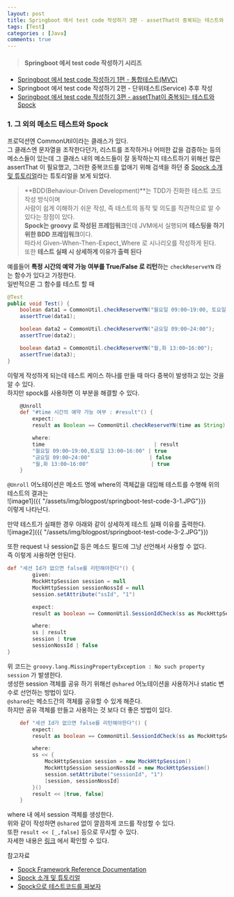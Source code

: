 ```yaml
---
layout: post
title: Springboot 에서 test code 작성하기 3편 - assetThat이 중복되는 테스트와 Spock
tags: [Test]
categories : [Java]
comments: true
---
```


>#### Springboot 에서 test code 작성하기 시리즈
* [Springboot 에서 test code 작성하기 1편 - 통합테스트(MVC)](https://sehajyang.github.io/java/2019/04/05/springboot-test-code-1.html)
* Springboot 에서 test code 작성하기 2편 - 단위테스트(Service) 추후 작성
* [Springboot 에서 test code 작성하기 3편 - assetThat이 중복되는 테스트와 Spock](https://sehajyang.github.io/java/2019/04/05/springboot-test-code-3.html)

### 1. 그 외의 메소드 테스트와 Spock
프로덕션엔 CommonUtil이라는 클래스가 있다.   
그 클래스엔 문자열을 조작한다던가, 리스트를 조작하거나 어떠한 값을 검증하는 등의 메소스들이 있는데 그 클래스 내의 메소드들이 잘 동작하는지 테스트하기 위해선 많은 assertThat 이 필요했고, 그러한 중복코드를 없애기 위해 검색을 하던 중 [Spock 소개 및 튜토리얼](https://jojoldu.tistory.com/228)라는 튜토리얼을 보게 되었다.  

>**BDD(Behaviour-Driven Development)**는 TDD가 진화한 테스트 코드 작성 방식이며  
사람이 쉽게 이해하기 쉬운 작성, 즉 테스트의 동작 및 의도를 직관적으로 알 수 있다는 장점이 있다.  
**Spock는 groovy 로 작성된 프레임워크**인데 JVM에서 실행되며 **테스팅을 하기 위한 BDD 프레임워크**이다.   
따라서 Given-When-Then-Expect_Where 로 시나리오를 작성하게 된다.  
또한 __테스트 실패 시 상세하게 이유가 출력 된다__  

예를들어 **특정 시간의 예약 가능 여부를 True/False 로 리턴**하는 `checkReserveYN` 라는 함수가 있다고 가정한다.  
일반적으론 그 함수를 테스트 할 때
~~~java
@Test
public void Test() {
    boolean data1 = CommonUtil.checkReserveYN("월요일 09:00~19:00, 토요일 13:00~16:00");
    assertTrue(data1);

    boolean data2 = CommonUtil.checkReserveYN("금요일 09:00~24:00");
    assertTrue(data2);

    boolean data3 = CommonUtil.checkReserveYN("월,화 13:00~16:00");
    assertTrue(data3);
}
~~~
이렇게 작성하게 되는데 테스트 케이스 하나를 만들 때 마다 중복이 발생하고 있는 것을 알 수 있다.  
하지만 spock를 사용하면 이 부분을 해결할 수 있다.

~~~groovy
    @Unroll
    def "#time 시간의 예약 가능 여부 : #result"() {
        expect:
        result as Boolean == CommonUtil.checkReserveYN(time as String)

        where:
        time                                   | result
        "월요일 09:00~19:00,토요일 13:00~16:00" | true
        "금요일 09:00~24:00"                   | false
        "월,화 13:00~16:00"                    | true
    }
~~~
`@Unroll` 어노테이션은 메소드 명에 where의 객체값을 대입해 테스트를 수행해 위의 테스트의 결과는  
![image1]({{ "/assets/img/blogpost/springboot-test-code-3-1.JPG"}})  
이렇게 나타난다.  

만약 테스트가 실패한 경우 아래와 같이 상세하게 테스트 실패 이유를 출력한다.  
![image2]({{ "/assets/img/blogpost/springboot-test-code-3-2.JPG"}})  

또한 request 나 session값 등은 메소드 필드에 그냥 선언해서 사용할 수 없다.  
즉 이렇게 사용하면 안된다.  
~~~groovy
def "세션 Id가 없으면 false를 리턴해야한다"() {
        given:
        MockHttpSession session = null
        MockHttpSession sessionNossId = null
        session.setAttribute("ssId", "1")

        expect:
        result as boolean == CommonUtil.SessionIdCheck(ss as MockHttpSession)

        where:
        ss | result
        session | true
        sessionNossId | false
}

~~~
위 코드는 `groovy.lang.MissingPropertyException : No such property session` 가 발생한다.  
생성한 session 객체를 공유 하기 위해선 `@shared` 어노테이션을 사용하거나 static 변수로 선언하는 방법이 있다.  
`@shared`는 메소드간의 객체를 공유할 수 있게 해준다.   
하지만 공유 객체를 만들고 사용하는 것 보다 더 좋은 방법이 있다.   

~~~groovy
    def "세션 Id가 없으면 false를 리턴해야한다"() {
        expect:
        result as boolean == CommonUtil.SessionIdCheck(ss as MockHttpSession)

        where:
        ss << {
            MockHttpSession session = new MockHttpSession()
            MockHttpSession sessionNossId = new MockHttpSession()
            session.setAttribute("sessionId", "1")
            [session, sessionNossId]
        }()
        result << [true, false]
    }
~~~
where 내 에서 session 객체를 생성한다.   
위와 같이 작성하면 `@shared` 없이 깔끔하게 코드를 작성할 수 있다.  
또한 `result << [_,false]` 등으로 무시할 수 있다.  
자세한 내용은 [링크](https://www.pluralsight.com/guides/introduction-to-testing-with-bdd-and-the-spock-framework) 에서 확인할 수 있다.  


참고자료
* [Spock Framework Reference Documentation](http://spockframework.org/spock/docs/1.0/spock_primer.html)
* [Spock 소개 및 튜토리얼](https://jojoldu.tistory.com/228) 
* [Spock으로 테스트코드를 짜보자](http://woowabros.github.io/study/2018/03/01/spock-test.html) 